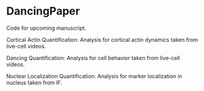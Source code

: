 # DancingPaper

Code for upcoming manuscript. 

Cortical Actin Quantification: Analysis for cortical actin dynamics taken from live-cell videos. 

Dancing Quantification: Analysis for cell behavior taken from live-cell videos. 

Nuclear Localization Quantification: Analysis for marker localization in nucleus taken from IF. 
